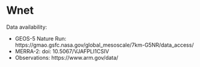 # Wnet

Data availability:
<ul>
<li>GEOS-5 Nature Run: https://gmao.gsfc.nasa.gov/global_mesoscale/7km-G5NR/data_access/
<li>MERRA-2: doi: 10.5067/VJAFPLI1CSIV
<li>Observations: https://www.arm.gov/data/
